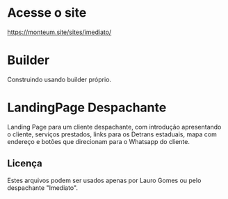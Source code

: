 # Acesse o site

https://monteum.site/sites/imediato/

# Builder

Construindo usando builder próprio.

# LandingPage Despachante

Landing Page para um cliente despachante, com introdução apresentando o cliente, serviços prestados, links para os Detrans estaduais, mapa com endereço e botões que direcionam para o Whatsapp do cliente.

## Licença

Estes arquivos podem ser usados apenas por Lauro Gomes ou pelo despachante "Imediato".
